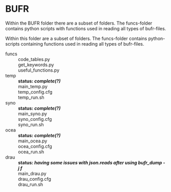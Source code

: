 BUFR
====

Within the BUFR folder there are a subset of folders. The funcs-folder contains python scripts with functions used in reading all types of bufr-files.

Within this folder are a subset of folders. The funcs-folder contains python-scripts containing functions used in reading all types of bufr-files.

<dl>
  <dt>funcs</dt>
  <dd>code_tables.py</dd>
  <dd>get_keywords.py</dd>
  <dd>useful_functions.py</dd>

  <dt>temp</dt>
  <dd><b>status: <i>complete(?)</i></b></dd>
  <dd>main_temp.py</dd>
  <dd>temp_config.cfg</dd>
  <dd>temp_run.sh</dd>
  
  <dt>syno</dt>
  <dd><b>status: <i>complete(?)</i></b></dd>
  <dd>main_syno.py</dd>
  <dd>syno_config.cfg</dd>
  <dd>syno_run.sh</dd>
  
  <dt>ocea</dt>
  <dd><b>status: <i>complete(?)</i></b></dd>
  <dd>main_ocea.py</dd>
  <dd>ocea_config.cfg</dd>
  <dd>ocea_run.sh</dd>
  
  <dt>drau</dt>
  <dd><b>status: <i>having some issues with json.reads after using bufr_dump -j f</i></b></dd>
  <dd>main_drau.py</dd>
  <dd>drau_config.cfg</dd>
  <dd>drau_run.sh</dd>
</dl>

